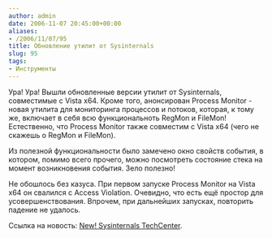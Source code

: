 ```yaml
---
author: admin
date: 2006-11-07 20:45:00+00:00
aliases:
- /2006/11/07/95
title: Обновление утилит от Sysinternals
slug: 95
tags:
- Инструменты
---
```


Ура! Ура! Вышли обновленные версии утилит от Sysinternals, совместимые с Vista x64. Кроме того, анонсирован Process Monitor - новая утилита для мониторинга процессов и потоков, которая, к тому же, включает в себя всю функциональноть RegMon и FileMon! Естественно, что Process Monitor также совместим с Vista x64 (чего не скажешь о RegMon и FileMon). 

Из полезной функциональности было замечено окно свойств события, в котором, помимо всего прочего, можно посмотреть состояние стека на момент возникновения события. Зело полезно!

Не обошлось без казуса. При первом запуске Process Monitor на Vista x64 он свалился с Access Violation. Очевидно, что есть ещё простор для усовершенствования. Впрочем, при дальнейших запусках, повторить падение не удалось.

Ссылка на новость: [New! Sysinternals TechCenter](http://blogs.technet.com/sysinternals/archive/2006/11/06/new-sysinternals-techcenter.aspx).
